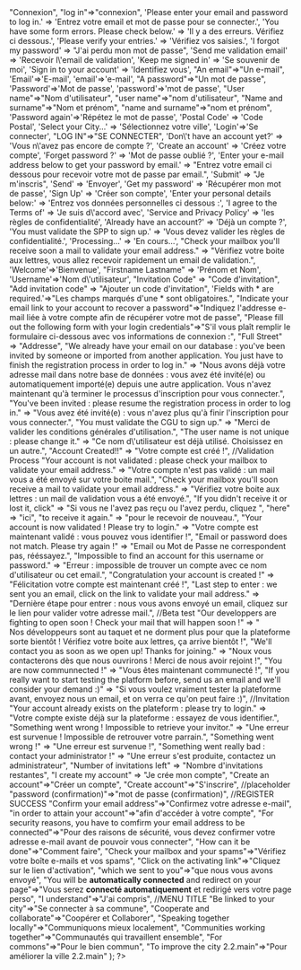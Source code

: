 <?php 
return array(
        "Log in"=>"Connexion",
        "log in"=>"connexion",
        'Please enter your email and password to log in.' => 'Entrez votre email et mot de passe pour se connecter.',
        'You have some form errors. Please check below.' => 'Il y a des erreurs. Vérifiez ci dessous.',
        'Please verify your entries.' => 'Vérifiez vos saisies.',
        'I forgot my password' => "J'ai perdu mon mot de passe",
        'Send me validation email' => 'Recevoir l\'email de validation',
        'Keep me signed in' => 'Se souvenir de moi',
        'Sign in to your account' => 'Identifiez vous',
        "An email"=>"Un e-mail",
        'Email'=>'E-mail',
        'email'=>'e-mail',
        "A password"=>"Un mot de passe",
        'Password'=>'Mot de passe',
        'password'=>'mot de passe',
        "User name"=>"Nom d'utilisateur",
        "user name"=>"nom d'utilisateur",
        "Name and surname"=>"Nom et prénom",
        "name and surname"=>"nom et prénom",
        'Password again'=>'Répétez le mot de passe',
        'Postal Code' => 'Code Postal',
        'Select your City...' => 'Sélectionnez votre ville',
        'Login'=>'Se connecter',
        "LOG IN"=>"SE CONNECTER",
        'Don\'t have an account yet?' => 'Vous n\'avez pas encore de compte ?',
        'Create an account' => 'Créez votre compte',
        'Forget password ?' => 'Mot de passe oublié ?',
        'Enter your e-mail address below to get your password by email.' => "Entrez votre email ci dessous pour recevoir votre mot de passe par email.",
        'Submit' => "Je m'inscris",
        'Send' => 'Envoyer',
        'Get my password' => 'Récupérer mon mot de passe',
        'Sign Up' => 'Créer son compte',
        'Enter your personal details below:' => 'Entrez vos données personnelles ci dessous :',
        'I agree to the Terms of' => 'Je suis d\'accord avec',
        'Service and Privacy Policy' => 'les règles de confidentialité',
        'Already have an account?' => 'Déjà un compte ?',
        'You must validate the SPP to sign up.' => 'Vous devez valider les règles de confidentialité.',
        'Processing...' => 'En cours...',
        "Check your mailbox you'll receive soon a mail to validate your email address." => "Vérifiez votre boite aux lettres, vous allez recevoir rapidement un email de validation.",
        'Welcome'=>'Bienvenue',
        "Firstname Lastname" => 'Prénom et Nom',
        'Username'=>'Nom d\'utilisateur',
        "Invitation Code" => "Code d'invitation",
        "Add invitation code" => "Ajouter un code d'invitation",
        'Fields with * are required.'=>"Les champs marqués d'une * sont obligatoires.",
        "Indicate your email link to your account to recover a password"=>"Indiquez l'addresse e-mail liée à votre compte afin de récupérer votre mot de passe",
        "Please fill out the following form with your login credentials"=>"S'il vous plaît remplir le formulaire ci-dessous avec vos informations de connexion :",
        "Full Street" => "Addresse",
        "We already have your email on our database : you've been invited by someone or imported from another application. You just have to finish the registration process in order to log in." => "Nous avons déjà votre adresse mail dans notre base de données : vous avez été invité(e) ou automatiquement importé(e) depuis une autre application. Vous n'avez maintenant qu'à terminer le processus d'inscription pour vous connecter.",
        "You've been invited : please resume the registration process in order to log in." => "Vous avez été invité(e) : vous n'avez plus qu'à finir l'inscription pour vous connecter.",
        "You must validate the CGU to sign up." => "Merci de valider les conditions générales d'utilisation.",
        "The user name is not unique : please change it." => "Ce nom d\'utilisateur est déjà utilisé. Choisissez en un autre.",
        "Account Created!!" => "Votre compte est créé !",
        //Validation Process
        "Your account is not validated : please check your mailbox to validate your email address." => "Votre compte n'est pas validé : un mail vous a été envoyé sur votre boite mail.",
        "Check your mailbox you'll soon receive a mail to validate your email address." => "Vérifiez votre boite aux lettres : un mail de validation vous a été envoyé.",
        "If you didn't receive it or lost it, click" => "Si vous ne l'avez pas reçu ou l'avez perdu, cliquez ",
        "here" => "ici",
        "to receive it again." => "pour le recevoir de nouveau.",
        "Your account is now validated ! Please try to login." => "Votre compte est maintenant validé : vous pouvez vous identifier !",
        "Email or password does not match. Please try again !" => "Email ou Mot de Passe ne correspondent pas, rééssayez.",
        "Impossible to find an account for this username or password." => "Erreur : impossible de trouver un compte avec ce nom d'utilisateur ou cet email.",
        "Congratulation your account is created !" => "Félicitation votre compte est maintenant créé !",
        "Last step to enter : we sent you an email, click on the link to validate your mail address." => "Dernière étape pour entrer : nous vous avons envoyé un email, cliquez sur le lien pour valider votre adresse mail.",
        //Beta test
        "Our developpers are fighting to open soon ! Check your mail that will happen soon !" => "<br><span class=' text-green'>Nos développeurs sont au taquet et ne dorment plus pour que la plateforme sorte bientôt !</span> Vérifiez votre boite aux lettres, ça arrive bientôt !",
        "We'll contact you as soon as we open up! Thanks for joining." => "Noux vous contacterons dès que nous ouvrirons ! Merci de nous avoir rejoint !",
        "You are now communnected !" => "Vous êtes maintenant communecté !",
        "If you really want to start testing the platform before, send us an email and we'll consider your demand :)" => "Si vous voulez vraiment tester la plateforme avant, envoyez nous un email, et on verra ce qu'on peut faire :)",
        //Invitation
        "Your account already exists on the plateform : please try to login." => "Votre compte existe déjà sur la plateforme : essayez de vous identifier.",
        "Something went wrong ! Impossible to retrieve your invitor." => "Une erreur est survenue ! Impossible de retrouver votre parrain.",
        "Something went wrong !" => "Une erreur est survenue !", 
        "Something went really bad : contact your administrator !" => "Une erreur s'est produite, contactez un administrateur",
        "Number of invitations left" => "Nombre d'invitations restantes",
        "I create my account" => "Je crée mon compte",
        "Create an account"=>"Créer un compte",
        "Create account"=>"S'inscrire",
        //placeholder
        "password (confirmation)"=>"mot de passe (confirmation)",
        //REGISTER SUCCESS
        "Confirm your email address"=>"Confirmez votre adresse e-mail",
        "in order to attain your account"=>"afin d'accéder à votre compte",
        "For security reasons, you have to comfirm your email address to be connected"=>"Pour des raisons de sécurité, vous devez confirmer votre adresse e-mail avant de pouvoir vous connecter",
        "How can it be done"=>"Comment faire",
        "Check your mailbox and your spams"=>"Vérifiez votre boîte e-mails et vos spams",
        "Click on the activating link"=>"Cliquez sur le lien d'activation",
        "which we sent to you"=>"que nous vous avons envoyé",
        "You will be <b class='letter-green'>automatically connected</b> and redirect on your page"=>"Vous serez <b class='letter-green'>connecté automatiquement</b> et redirigé vers votre page perso",
        "I understand"=>"J'ai compris",
        //MENU TITLE
        "Be linked to your city"=>"Se connecter à sa commune",
        "Cooperate and collaborate"=>"Coopérer et Collaborer",
        "Speaking together locally"=>"Communiquons mieux localement",
        "Communities working together"=>"Communautés qui travaillent ensemble",
        "For commons"=>"Pour le bien commun",
        "To improve the city 2.2.main"=>"Pour améliorer la ville 2.2.main"
    );
?>